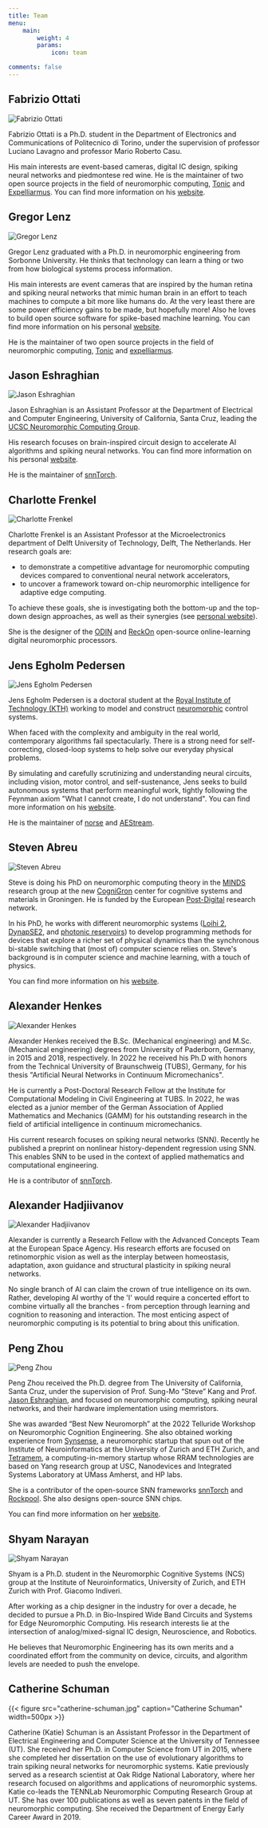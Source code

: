```yaml
---
title: Team
menu:
    main: 
        weight: 4
        params:
            icon: team

comments: false
---
```


## Fabrizio Ottati

![Fabrizio Ottati](fabrizio-ottati.jpg)

Fabrizio Ottati is a Ph.D. student in the Department of Electronics and Communications of Politecnico di Torino, under the supervision of professor Luciano Lavagno and professor Mario Roberto Casu.

His main interests are event-based cameras, digital IC design, spiking neural networks and piedmontese red wine. He is the maintainer of two open source projects in the field of neuromorphic computing, [Tonic](https://tonic.readthedocs.io) and [Expelliarmus](https://expelliarmus.readthedocs.io). You can find more information on his [website](https://fabrizio-ottati.dev).

## Gregor Lenz

![Gregor Lenz](gregor-lenz.jpeg)

Gregor Lenz graduated with a Ph.D. in neuromorphic engineering from Sorbonne University. He thinks that technology can learn a thing or two from how biological systems process information. 

His main interests are event cameras that are inspired by the human retina and spiking neural networks that mimic human brain in an effort to teach machines to compute a bit more like humans do. At the very least there are some power efficiency gains to be made, but hopefully more! Also he loves to build open source software for spike-based machine learning. You can find more information on his personal [website](https://lenzgregor.com/).


He is the maintainer of two open source projects in the field of neuromorphic computing, [Tonic](https://github.com/neuromorphs/tonic) and [expelliarmus](https://github.com/open-neuromorphic/expelliarmus). 

## Jason Eshraghian

![Jason Eshraghian](jason-eshraghian.webp)

Jason Eshraghian is an Assistant Professor at the Department of Electrical and Computer Engineering, University of California, Santa Cruz, leading the [UCSC Neuromorphic Computing Group](http://ncg.ucsc.edu/).

His research focuses on brain-inspired circuit design to accelerate AI algorithms and spiking neural networks. You can find more information on his personal [website](https://www.jasoneshraghian.com/).

He is the maintainer of [snnTorch](https://github.com/jeshraghian/snntorch).

## Charlotte Frenkel

![Charlotte Frenkel](charlotte-frenkel.jpg)

Charlotte Frenkel is an Assistant Professor at the Microelectronics department of Delft University of Technology, Delft, The Netherlands. Her research goals are:

- to demonstrate a competitive advantage for neuromorphic computing devices compared to conventional neural network accelerators,
- to uncover a framework toward on-chip neuromorphic intelligence for adaptive edge computing.

To achieve these goals, she is investigating both the bottom-up and the top-down design approaches, as well as their synergies (see [personal website](https://chfrenkel.github.io)).

She is the designer of the [ODIN](https://github.com/ChFrenkel/ODIN) and [ReckOn](https://github.com/ChFrenkel/ReckOn) open-source online-learning digital neuromorphic processors.

## Jens Egholm Pedersen

![Jens Egholm Pedersen](jens-egholm.png)

Jens Egholm Pedersen is a doctoral student at the [Royal Institute of Technology (KTH)](https://www.kth.se/profile/jeped/) working to model and construct [neuromorphic](https://en.wikipedia.org/wiki/Neuromorphic_engineering) control systems.

When faced with the complexity and ambiguity in the real world, contemporary algorithms fail spectacularly. There is a strong need for self-correcting, closed-loop systems to help solve our everyday physical problems.

By simulating and carefully scrutinizing and understanding neural circuits, including vision, motor control, and self-sustenance, Jens seeks to build autonomous systems that perform meaningful work, tightly following the Feynman axiom "What I cannot create, I do not understand". You can find more information on his [website](https://jepedersen.dk/).

He is the maintainer of [norse](https://github.com/norse/norse) and [AEStream](https:github.com/norse/aestream).

## Steven Abreu

![Steven Abreu](steven-abreu.jpg)

Steve is doing his PhD on neuromorphic computing theory in the [MINDS](https://www.ai.rug.nl/minds/) research group at the new [CogniGron](https://www.rug.nl/research/fse/cognitive-systems-and-materials/about/) center for cognitive systems and materials in Groningen. He is funded by the European [Post-Digital](http://postdigital.astonphotonics.uk/) research network.

In his PhD, he works with different neuromorphic systems ([Loihi 2](https://www.intel.com/content/www/us/en/research/neuromorphic-computing.html), [DynapSE2](https://www.synsense.ai/products/dynap-se2/), and [photonic reservoirs](https://photonics.intec.ugent.be/research/topics.asp?ID=112)) to develop programming methods for devices that explore a richer set of physical dynamics than the synchronous bi-stable switching that (most of) computer science relies on. Steve's background is in computer science and machine learning, with a touch of physics.

You can find more information on his [website](https://stevenabreu.com/).

## Alexander Henkes

![Alexander Henkes](alexander-henkes.jpg)

Alexander Henkes received the B.Sc. (Mechanical engineering) and M.Sc. (Mechanical engineering) degrees from University of Paderborn, Germany, in 2015 and 2018, respectively. In 2022 he received his Ph.D with honors from the Technical University of Braunschweig (TUBS), Germany, for his thesis "Artificial Neural Networks in Continuum Micromechanics".

He is currently a Post-Doctoral Research Fellow at the Institute for Computational Modeling in Civil Engineering at TUBS. In 2022, he was elected as a junior member of the German Association of Applied Mathematics and Mechanics (GAMM) for his outstanding research in the field of artificial intelligence in continuum micromechanics.

His current research focuses on spiking neural networks (SNN). Recently he published a preprint on nonlinear history-dependent regression using SNN. This enables SNN to be used in the context of applied mathematics and computational engineering.

He is a contributor of [snnTorch](https://github.com/jeshraghian/snntorch).

## Alexander Hadjiivanov

![Alexander Hadjiivanov](alexander-hadjiivanov.jpeg)

Alexander is currently a Research Fellow with the Advanced Concepts Team at the European Space Agency. His research efforts are focused on retinomorphic vision as well as the interplay between homeostasis, adaptation, axon guidance and structural plasticity in spiking neural networks. 

No single branch of AI can claim the crown of true intelligence on its own. Rather, developing AI worthy of the 'I' would require a concerted effort to combine virtually all the branches - from perception through learning and cognition to reasoning and interaction. The most enticing aspect of neuromorphic computing is its potential to bring about this unification.

## Peng Zhou

![Peng Zhou](peng-zhou.jpeg)

Peng Zhou received the Ph.D. degree from The University of California, Santa Cruz, under the supervision of Prof. Sung-Mo “Steve” Kang and Prof. [Jason Eshraghian](https://jasoneshraghian.com), and focused on neuromorphic computing, spiking neural networks, and their hardware implementation using memristors.

She was awarded “Best New Neuromorph” at the 2022 Telluride Workshop on Neuromorphic Cognition Engineering. She also obtained working experience from [Synsense](https://synsense.ai), a neuromorphic startup that spun out of the Institute of Neuroinformatics at the University of Zurich and ETH Zurich, and [Tetramem](https://www.tetramem.com/), a computing-in-memory startup whose RRAM technologies are based on Yang research group at USC, Nanodevices and Integrated Systems Laboratory at UMass Amherst, and HP labs.

She is a contributor of the open-source SNN frameworks [snnTorch](https://snntorch.readthedocs.io) and [Rockpool](https://synsense.gitlab.io/rockpool/). She also designs open-source SNN chips.

You can find more information on her [website](https://pengzhouzp.github.io/).

## Shyam Narayan

![Shyam Narayan](shyam-narayanan.jpeg)

Shyam is a Ph.D. student in the Neuromorphic Cognitive Systems (NCS) group at the Institute of Neuroinformatics, University of Zurich, and ETH Zurich with Prof. Giacomo Indiveri. 

After working as a chip designer in the industry for over a decade, he decided to pursue a Ph.D. in Bio-Inspired Wide Band Circuits and Systems for Edge Neuromorphic Computing. His research interests lie at the intersection of analog/mixed-signal IC design, Neuroscience, and Robotics.

He believes that Neuromorphic Engineering has its own merits and a coordinated effort from the community on device, circuits, and algorithm levels are needed to push the envelope.

## Catherine Schuman 

{{< figure src="catherine-schuman.jpg" caption="Catherine Schuman" width=500px >}}

Catherine (Katie) Schuman is an Assistant Professor in the Department of Electrical Engineering and Computer Science at the University of Tennessee (UT). She received her Ph.D. in Computer Science from UT in 2015, where she completed her dissertation on the use of evolutionary algorithms to train spiking neural networks for neuromorphic systems. Katie previously served as a research scientist at Oak Ridge National Laboratory, where her research focused on algorithms and applications of neuromorphic systems.  Katie co-leads the TENNLab Neuromorphic Computing Research Group at UT.  She has over 100 publications as well as seven patents in the field of neuromorphic computing. She received the Department of Energy Early Career Award in 2019.
